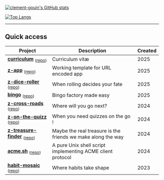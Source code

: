 
[![clement-gouin's GitHub stats](https://github-readme-stats.vercel.app/api?username=clement-gouin&count_private=true&show_icons=true&theme=gruvbox)](https://github.com/anuraghazra/github-readme-stats)

[![Top Langs](https://github-readme-stats.vercel.app/api/top-langs/?username=clement-gouin&layout=compact&count_private=true&show_icons=true&theme=gruvbox)](https://github.com/anuraghazra/github-readme-stats)

---

## Quick access

| Project | Description | Created |
|---|---|---|
| **[curriculum](https://clement-gouin.github.io/curriculum/)** <sub> ([repo](https://github.com/clement-gouin/curriculum)) </sub> | Curriculum vitæ | 2025 |
| **[z-app](https://clement-gouin.github.io/z-app/)** <sub> ([repo](https://github.com/clement-gouin/z-app)) </sub> | Working template for URL encoded app | 2025 |
| **[z-dice-roller](https://clement-gouin.github.io/z-dice-roller/)** <sub> ([repo](https://github.com/clement-gouin/z-dice-roller)) </sub> | When rolling decides your fate | 2025 |
| **[bingo](https://clement-gouin.github.io/bingo/)** <sub> ([repo](https://github.com/clement-gouin/bingo)) </sub> | Bingo factory made easy | 2025 |
| **[z-cross-roads](https://clement-gouin.github.io/z-cross-roads/)** <sub> ([repo](https://github.com/clement-gouin/z-cross-roads)) </sub> | Where will you go next? | 2024 |
| **[z-on-the-quizz](https://clement-gouin.github.io/z-on-the-quizz/)** <sub> ([repo](https://github.com/clement-gouin/z-on-the-quizz)) </sub> | When you need quizzes on the go ! | 2024 |
| **[z-treasure-finder](https://clement-gouin.github.io/z-treasure-finder/)** <sub> ([repo](https://github.com/clement-gouin/z-treasure-finder)) </sub> | Maybe the real treasure is the friends we make along the way | 2024 |
| **[acme.sh](https://acme.sh)** <sub> ([repo](https://github.com/clement-gouin/acme.sh)) </sub> | A pure Unix shell script implementing ACME client protocol | 2024 |
| **[habit-mosaic](https://habit-mosaic.klemek.fr)** <sub> ([repo](https://github.com/clement-gouin/habit-mosaic)) </sub> | Where habits take shape | 2023 |
